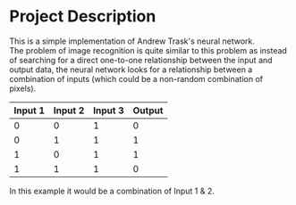 # Project Description
This is a simple implementation of Andrew Trask's neural network.<BR>
The problem of image recognition is quite similar to this problem as instead of searching for a direct one-to-one relationship between the input and output data, the neural network looks for a relationship between a combination of inputs (which could be a non-random combination of pixels).

| Input 1 | Input 2 | Input 3 | Output |
|---------|---------|---------|--------|
| 0       | 0       | 1       | 0      |
| 0       | 1       | 1       | 1      |
| 1       | 0       | 1       | 1      |
| 1       | 1       | 1       | 0      |

In this example it would be a combination of Input 1 & 2.
